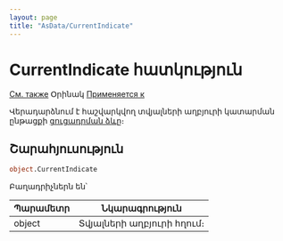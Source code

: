 ```yaml
---
layout: page
title: "AsData/CurrentIndicate"
---
```



# CurrentIndicate հատկություն

[См. также](../Asdata.md) Օրինակ [Применяется к](../Asdata.md)

Վերադարձնում է հաշվարկվող տվյալների աղբյուրի կատարման ընթացքի [ցուցադրման ձևը](../../Constants/const_opencursor_Indicate.html)։ 

## Շարահյուսություն

``` vb
object.CurrentIndicate
```


Բաղադրիչներն են՝


| Պարամետր | Նկարագրություն |
|--|--|
| object| Տվյալների աղբյուրի հղում։  |

